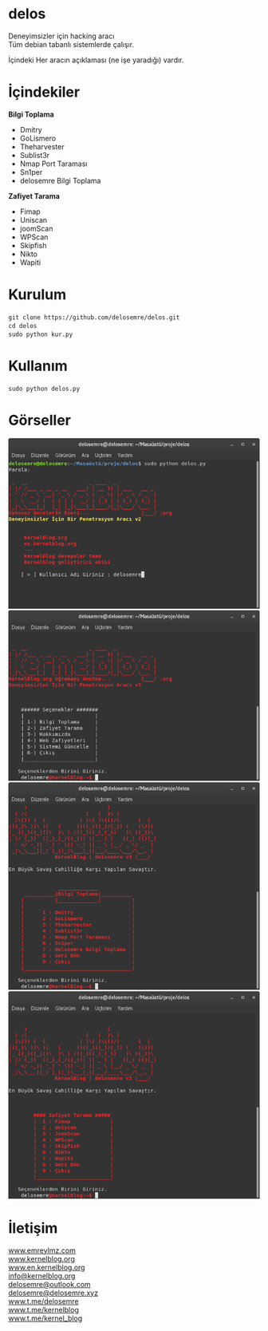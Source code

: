 # delos
Deneyimsizler için hacking aracı <br>
Tüm debian tabanlı sistemlerde çalışır.

İçindeki Her aracın açıklaması (ne işe yaradığı) vardır.

# İçindekiler
 **Bilgi Toplama**
  * Dmitry
  * GoLismero
  * Theharvester
  * Sublist3r
  * Nmap Port Taraması
  * Sn1per
  * delosemre Bilgi Toplama
  
 **Zafiyet Tarama**
  * Fimap
  * Uniscan
  * joomScan
  * WPScan
  * Skipfish
  * Nikto
  * Wapiti
  
  
# Kurulum
`git clone https://github.com/delosemre/delos.git` <br>
`cd delos` <br>
`sudo python kur.py` <br>
# Kullanım
`sudo python delos.py`
  
# Görseller
![](https://raw.githubusercontent.com/delosemre/resimler/master/delos/delos.png)
![](https://raw.githubusercontent.com/delosemre/resimler/master/delos/delos1.png)
![](https://raw.githubusercontent.com/delosemre/resimler/master/delos/delos2.png)
![](https://raw.githubusercontent.com/delosemre/resimler/master/delos/delos3.png)
  
  # İletişim
www.emreylmz.com <br>
www.kernelblog.org  <br>
www.en.kernelblog.org  <br>
info@kernelblog.org  <br>
delosemre@outlook.com  <br>
delosemre@delosemre.xyz  <br>
www.t.me/delosemre  <br>
www.t.me/kernelblog  <br>
www.t.me/kernel_blog  <br>
